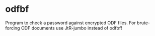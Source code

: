 odfbf
=====

  Program to check a password against encrypted ODF files. For brute-forcing ODF documents use JtR-jumbo instead of odfbf!